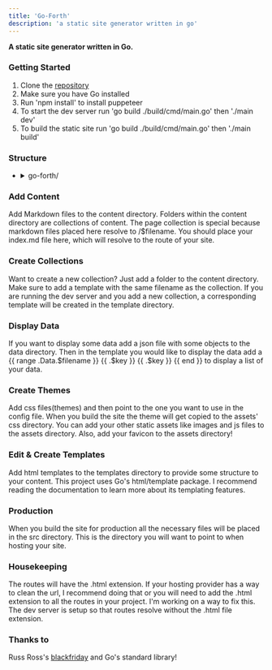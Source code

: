 ```yaml
---
title: 'Go-Forth'
description: 'a static site generator written in go'
---
```


**A static site generator written in Go.**

### Getting Started


1. Clone the [repository](https://github.com/iamseeley/go-forth2.0)
2. Make sure you have Go installed
3. Run 'npm install' to install puppeteer
4. To start the dev server run 'go build ./build/cmd/main.go' then './main dev'
5. To build the static site run 'go build ./build/cmd/main.go' then './main build'


### Structure

<div>
<ul class="structure">
  <li>
    <details>
      <summary>go-forth/</summary>
      <ul>
        <li>
          <details>
            <summary>assets/</summary>
            <ul>
              <li>css/</li>
              <li>images/</li>
              <li>js/</li>
              <li>og-image/</li>
              <li>favicon.ico</li>
            </ul>
          </details>
        </li>
        <li>build stuffs/</li>
        <li>
          <details>
            <summary>content/</summary>
            <ul>
              <li><a href="/">index.md</a></li>
              <li>
                <details>
                  <summary>post/</summary>
                  <ul>
                    <li><a href="/post/post1">post1.md</a></li>
                  </ul>
                </details>
              </li>
            </ul>
          </details>
        </li>
        <li>
          <details>
            <summary>data/</summary>
            <ul>
              <li>data.json</li>
            </ul>
          </details>
        </li>
        <li>src/ (output)</li>
        <li>
          <details>
            <summary>templates/</summary>
            <ul>
              <li>page.html</li>
              <li>og-image.html</li>
              <li>site.html</li>
            </ul>
          </details>
        </li>
        <li>
          <details>
            <summary>themes/</summary>
            <ul>
              <li>default.css</li>
            </ul>
          </details>
        </li>
        <li>config.json</li>
      </ul>
    </details>
  </li>
</ul>
</div>


### Add Content

Add Markdown files to the content directory. Folders within the content directory are collections of content. The page collection is special because markdown files placed here resolve to /$filename. You should place your index.md file here, which will resolve to the route of your site. 

### Create Collections

Want to create a new collection? Just add a folder to the content directory. Make sure to add a template with the same filename as the collection. If you are running the dev server and you add a new collection, a corresponding template will be created in the template directory. 

### Display Data

If you want to display some data add a json file with some objects to the data directory. Then in the template you would like to display the data add a {{ range .Data.$filename }}
                {{ .$key }}
                {{ .$key }}
        {{ end }} to display a list of your data.

### Create Themes

Add css files(themes) and then point to the one you want to use in the config file. When you build the site the theme will get copied to the assets' css directory. You can add your other static assets like images and js files to the assets directory. Also, add your favicon to the assets directory!

### Edit & Create Templates

Add html templates to the templates directory to provide some structure to your content. This project uses Go's html/template package. I recommend reading the documentation to learn more about its templating features.

### Production

When you build the site for production all the necessary files will be placed in the src directory. This is the directory you will want to point to when hosting your site.

### Housekeeping

The routes will have the .html extension. If your hosting provider has a way to clean the url, I recommend doing that or you will need to add the .html extension to all the routes in your project. I'm working on a way to fix this. The dev server is setup so that routes resolve without the .html file extension.

### Thanks to

Russ Ross's [blackfriday](https://github.com/russross/blackfriday) and Go's standard library!